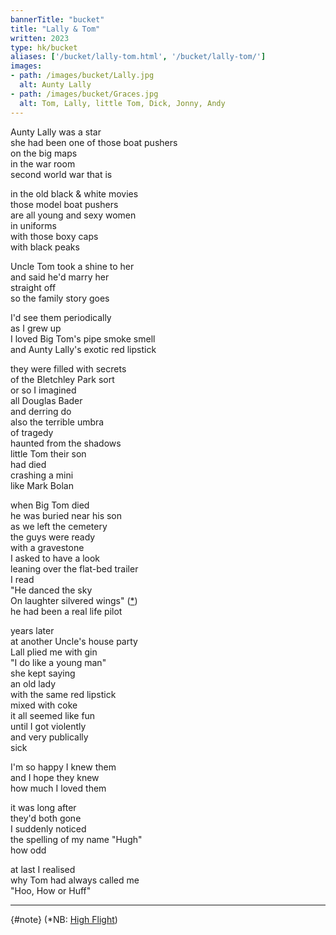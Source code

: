 ```yaml
---
bannerTitle: "bucket" 
title: "Lally & Tom"
written: 2023
type: hk/bucket
aliases: ['/bucket/lally-tom.html', '/bucket/lally-tom/']
images:
- path: /images/bucket/Lally.jpg 
  alt: Aunty Lally
- path: /images/bucket/Graces.jpg 
  alt: Tom, Lally, little Tom, Dick, Jonny, Andy
---
```


Aunty Lally was a star  
she had been one of those boat pushers  
on the big maps  
in the war room  
second world war that is  

in the old black & white movies  
those model boat pushers  
are all young and sexy women  
in uniforms  
with those boxy caps  
with black peaks 

Uncle Tom took a shine to her  
and said he'd marry her  
straight off  
so the family story goes  

I'd see them periodically  
as I grew up  
I loved Big Tom's pipe smoke smell  
and Aunty Lally's exotic red lipstick  

they were filled with secrets  
of the Bletchley Park sort  
or so I imagined  
all Douglas Bader  
and derring do  
also the terrible umbra  
of tragedy  
haunted from the shadows  
little Tom their son  
had died  
crashing a mini  
like Mark Bolan  

when Big Tom died  
he was buried near his son  
as we left the cemetery  
the guys were ready  
with a gravestone  
I asked to have a look  
leaning over the flat-bed trailer  
I read  
"He danced the sky  
On laughter silvered wings" ([*](#note))  
he had been a real life pilot  

years later  
at another Uncle's house party  
Lall plied me with gin  
"I do like a young man"  
she kept saying  
an old lady  
with the same red lipstick  
mixed with coke  
it all seemed like fun  
until I got violently  
and very publically  
sick  

I'm so happy I knew them  
and I hope they knew  
how much I loved them  

it was long after  
they'd both gone  
I suddenly noticed  
the spelling of my name "Hugh"  
how odd  

at last I realised  
why Tom had always called me  
"Hoo, How or Huff"


---
{#note}
(*NB: [High Flight](https://www.poetryfoundation.org/poems/157986/high-flight-627d3cfb1e9b7)) 
